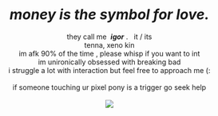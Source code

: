 <div align="center">
  <h1><i>money is the symbol for love.</i></h1>
  <p>they call me &nbsp;<b><i>igor</i></b> . &nbsp;&nbsp;it / its
  <br>tenna, xeno kin
  <br>im afk 90% of the time , please whisp if you want to int
  <br>im unironically obsessed with breaking bad
    <br>i struggle a lot with interaction but feel free to approach me (:
    <br><br>if someone touching ur pixel pony is a trigger go seek help
  <br><br><img src="https://komarev.com/ghpvc/?username=IIllIIllIIllII&style=flat&label=visitors&color=red">
</div>
